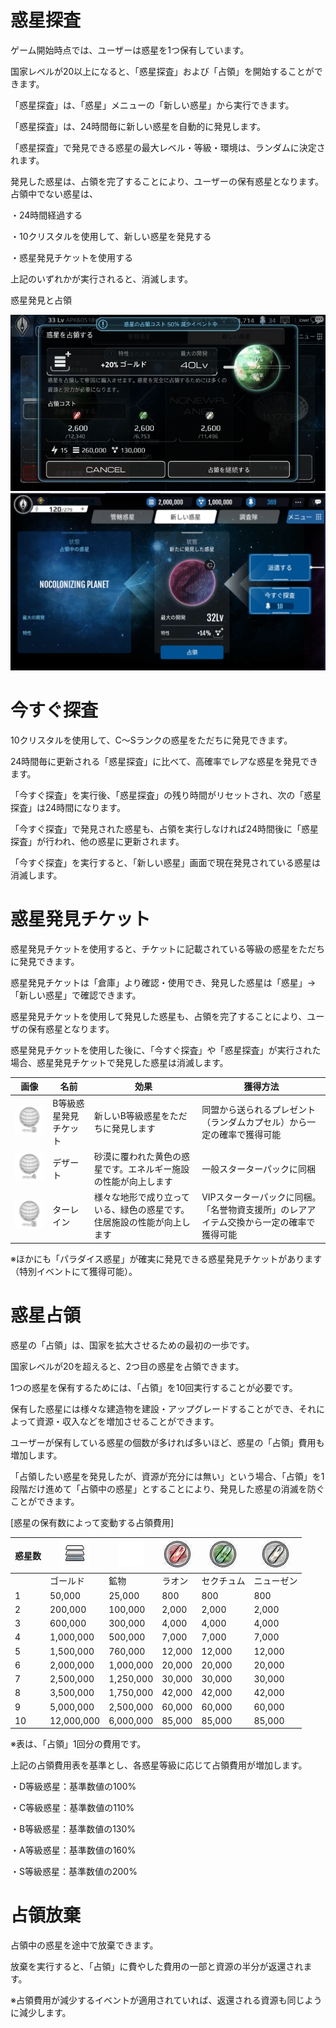 # 惑星探査

ゲーム開始時点では、ユーザーは惑星を1つ保有しています。

国家レベルが20以上になると、「惑星探査」および「占領」を開始することができます。

「惑星探査」は、「惑星」メニューの「新しい惑星」から実行できます。

「惑星探査」は、24時間毎に新しい惑星を自動的に発見します。

「惑星探査」で発見できる惑星の最大レベル・等級・環境は、ランダムに決定されます。

発見した惑星は、占領を完了することにより、ユーザーの保有惑星となります。
占領中でない惑星は、

・24時間経過する

・10クリスタルを使用して、新しい惑星を発見する

・惑星発見チケットを使用する

上記のいずれかが実行されると、消滅します。

惑星発見と占領

![](_images/1432107636.jpg) ![](_images/9.png)

# 今すぐ探査
10クリスタルを使用して、C～Sランクの惑星をただちに発見できます。

24時間毎に更新される「惑星探査」に比べて、高確率でレアな惑星を発見できます。

「今すぐ探査」を実行後、「惑星探査」の残り時間がリセットされ、次の「惑星探査」は24時間になります。

「今すぐ探査」で発見された惑星も、占領を実行しなければ24時間後に「惑星探査」が行われ、他の惑星に更新されます。

「今すぐ探査」を実行すると、「新しい惑星」画面で現在発見されている惑星は消滅します。

# 惑星発見チケット

惑星発見チケットを使用すると、チケットに記載されている等級の惑星をただちに発見できます。

惑星発見チケットは「倉庫」より確認・使用でき、発見した惑星は「惑星」→「新しい惑星」で確認できます。

惑星発見チケットを使用して発見した惑星も、占領を完了することにより、ユーザの保有惑星となります。

惑星発見チケットを使用した後に、「今すぐ探査」や「惑星探査」が実行された場合、惑星発見チケットで発見した惑星は消滅します。

| 画像 |名前 | 効果 | 獲得方法 |
| --- | --- | --- | --- |
|![](_images/1431592919.jpg) | B等級惑星発見チケット | 新しいB等級惑星をただちに発見します | 同盟から送られるプレゼント（ランダムカプセル）から一定の確率で獲得可能 |
|![](_images/1431592945.jpg) | デザート | 砂漠に覆われた黄色の惑星です。エネルギー施設の性能が向上します | 	一般スターターパックに同梱 |
|![](_images/1431592966.jpg) | ターレイン | 様々な地形で成り立っている、緑色の惑星です。住居施設の性能が向上します | VIPスターターパックに同梱。「名誉物資支援所」のレアアイテム交換から一定の確率で獲得可能 |


※ほかにも「パラダイス惑星」が確実に発見できる惑星発見チケットがあります（特別イベントにて獲得可能）。


# 惑星占領
惑星の「占領」は、国家を拡大させるための最初の一歩です。

国家レベルが20を超えると、2つ目の惑星を占領できます。

1つの惑星を保有するためには、「占領」を10回実行することが必要です。

保有した惑星には様々な建造物を建設・アップグレードすることができ、それによって資源・収入などを増加させることができます。

ユーザーが保有している惑星の個数が多ければ多いほど、惑星の「占領」費用も増加します。

「占領したい惑星を発見したが、資源が充分には無い」という場合、「占領」を1段階だけ進めて「占領中の惑星」とすることにより、発見した惑星の消滅を防ぐことができます。

[惑星の保有数によって変動する占領費用]


| 惑星数 | ![](_images/1431593031.jpg) | ![](_images/17.png) | ![](_images/1447823379.jpg) | ![](_images/1447823432.jpg) | ![](_images/1447823463.jpg) |
| --- | --- | --- | --- | --- | --- |
| |ゴールド | 鉱物 | ラオン | セクチュム | ニューゼン |
|1| 50,000 | 25,000 | 800 | 800 | 800|
|2| 200,000 | 100,000 | 2,000 | 2,000 | 2,000|
|3| 600,000 | 300,000 | 4,000 | 4,000 | 4,000|
|4| 1,000,000 | 500,000 | 7,000 | 7,000 | 7,000|
|5| 1,500,000 | 760,000 | 12,000 | 12,000 | 12,000|
|6| 2,000,000 | 1,000,000 | 20,000 | 20,000 | 20,000|
|7| 2,500,000 | 1,250,000 | 30,000 | 30,000 | 30,000|
|8| 3,500,000 | 1,750,000 | 42,000 | 42,000 | 42,000|
|9| 5,000,000 | 2,500,000 | 60,000 | 60,000 | 60,000|
|10| 12,000,000 | 6,000,000 | 85,000 | 85,000 | 85,000|

※表は、「占領」1回分の費用です。

上記の占領費用表を基準とし、各惑星等級に応じて占領費用が増加します。

・D等級惑星：基準数値の100%

・C等級惑星：基準数値の110%

・B等級惑星：基準数値の130%

・A等級惑星：基準数値の160%

・S等級惑星：基準数値の200%

# 占領放棄
占領中の惑星を途中で放棄できます。

放棄を実行すると、「占領」に費やした費用の一部と資源の半分が返還されます。

※占領費用が減少するイベントが適用されていれば、返還される資源も同じように減少します。